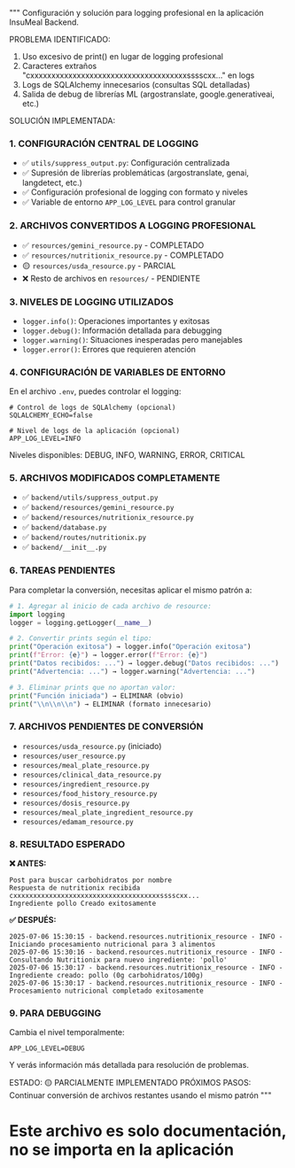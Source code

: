 """
Configuración y solución para logging profesional en la aplicación InsuMeal Backend.

PROBLEMA IDENTIFICADO:
1. Uso excesivo de print() en lugar de logging profesional
2. Caracteres extraños "cxxxxxxxxxxxxxxxxxxxxxxxxxxxxxxxxxxxxxsssscxx..." en logs
3. Logs de SQLAlchemy innecesarios (consultas SQL detalladas)
4. Salida de debug de librerías ML (argostranslate, google.generativeai, etc.)

SOLUCIÓN IMPLEMENTADA:

### 1. CONFIGURACIÓN CENTRAL DE LOGGING
- ✅ `utils/suppress_output.py`: Configuración centralizada
- ✅ Supresión de librerías problemáticas (argostranslate, genai, langdetect, etc.)
- ✅ Configuración profesional de logging con formato y niveles
- ✅ Variable de entorno `APP_LOG_LEVEL` para control granular

### 2. ARCHIVOS CONVERTIDOS A LOGGING PROFESIONAL
- ✅ `resources/gemini_resource.py` - COMPLETADO
- ✅ `resources/nutritionix_resource.py` - COMPLETADO  
- 🟡 `resources/usda_resource.py` - PARCIAL
- ❌ Resto de archivos en `resources/` - PENDIENTE

### 3. NIVELES DE LOGGING UTILIZADOS
- `logger.info()`: Operaciones importantes y exitosas
- `logger.debug()`: Información detallada para debugging
- `logger.warning()`: Situaciones inesperadas pero manejables
- `logger.error()`: Errores que requieren atención

### 4. CONFIGURACIÓN DE VARIABLES DE ENTORNO

En el archivo `.env`, puedes controlar el logging:

```env
# Control de logs de SQLAlchemy (opcional)
SQLALCHEMY_ECHO=false

# Nivel de logs de la aplicación (opcional)
APP_LOG_LEVEL=INFO
```

Niveles disponibles: DEBUG, INFO, WARNING, ERROR, CRITICAL

### 5. ARCHIVOS MODIFICADOS COMPLETAMENTE
- ✅ `backend/utils/suppress_output.py`
- ✅ `backend/resources/gemini_resource.py`
- ✅ `backend/resources/nutritionix_resource.py`
- ✅ `backend/database.py`
- ✅ `backend/routes/nutritionix.py`
- ✅ `backend/__init__.py`

### 6. TAREAS PENDIENTES

Para completar la conversión, necesitas aplicar el mismo patrón a:

```python
# 1. Agregar al inicio de cada archivo de resource:
import logging
logger = logging.getLogger(__name__)

# 2. Convertir prints según el tipo:
print("Operación exitosa") → logger.info("Operación exitosa")
print(f"Error: {e}") → logger.error(f"Error: {e}")
print("Datos recibidos: ...") → logger.debug("Datos recibidos: ...")
print("Advertencia: ...") → logger.warning("Advertencia: ...")

# 3. Eliminar prints que no aportan valor:
print("Función iniciada") → ELIMINAR (obvio)
print("\\n\\n\\n") → ELIMINAR (formato innecesario)
```

### 7. ARCHIVOS PENDIENTES DE CONVERSIÓN
- `resources/usda_resource.py` (iniciado)
- `resources/user_resource.py`
- `resources/meal_plate_resource.py`
- `resources/clinical_data_resource.py`
- `resources/ingredient_resource.py`
- `resources/food_history_resource.py`
- `resources/dosis_resource.py`
- `resources/meal_plate_ingredient_resource.py`
- `resources/edamam_resource.py`

### 8. RESULTADO ESPERADO

**❌ ANTES:**
```
Post para buscar carbohidratos por nombre
Respuesta de nutritionix recibida
cxxxxxxxxxxxxxxxxxxxxxxxxxxxxxxxxxxxxxsssscxx...
Ingrediente pollo Creado exitosamente
```

**✅ DESPUÉS:**
```
2025-07-06 15:30:15 - backend.resources.nutritionix_resource - INFO - Iniciando procesamiento nutricional para 3 alimentos
2025-07-06 15:30:16 - backend.resources.nutritionix_resource - INFO - Consultando Nutritionix para nuevo ingrediente: 'pollo'
2025-07-06 15:30:17 - backend.resources.nutritionix_resource - INFO - Ingrediente creado: pollo (0g carbohidratos/100g)
2025-07-06 15:30:17 - backend.resources.nutritionix_resource - INFO - Procesamiento nutricional completado exitosamente
```

### 9. PARA DEBUGGING

Cambia el nivel temporalmente:
```env
APP_LOG_LEVEL=DEBUG
```

Y verás información más detallada para resolución de problemas.

ESTADO: 🟡 PARCIALMENTE IMPLEMENTADO
PRÓXIMOS PASOS: Continuar conversión de archivos restantes usando el mismo patrón
"""

# Este archivo es solo documentación, no se importa en la aplicación
